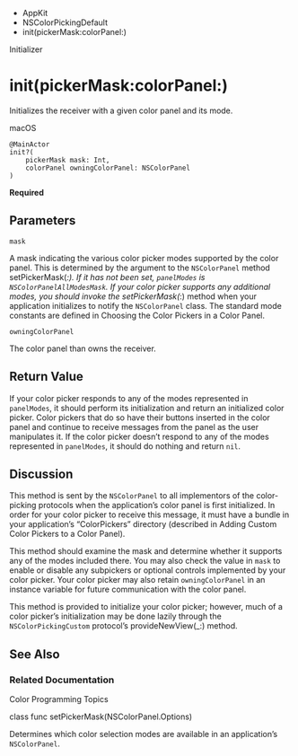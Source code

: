

- AppKit
- NSColorPickingDefault
-  init(pickerMask:colorPanel:) 

Initializer

# init(pickerMask:colorPanel:)

Initializes the receiver with a given color panel and its mode.

macOS

``` source
@MainActor
init?(
    pickerMask mask: Int,
    colorPanel owningColorPanel: NSColorPanel
)
```

**Required**

## Parameters 

`mask`  

A mask indicating the various color picker modes supported by the color panel. This is determined by the argument to the `NSColorPanel` method setPickerMask(_:). If it has not been set, `panelModes` is `NSColorPanelAllModesMask`. If your color picker supports any additional modes, you should invoke the setPickerMask(_:) method when your application initializes to notify the `NSColorPanel` class. The standard mode constants are defined in Choosing the Color Pickers in a Color Panel.

`owningColorPanel`  

The color panel than owns the receiver.

## Return Value

If your color picker responds to any of the modes represented in `panelModes`, it should perform its initialization and return an initialized color picker. Color pickers that do so have their buttons inserted in the color panel and continue to receive messages from the panel as the user manipulates it. If the color picker doesn’t respond to any of the modes represented in `panelModes`, it should do nothing and return `nil`.

## Discussion

This method is sent by the `NSColorPanel` to all implementors of the color-picking protocols when the application’s color panel is first initialized. In order for your color picker to receive this message, it must have a bundle in your application’s “ColorPickers” directory (described in Adding Custom Color Pickers to a Color Panel).

This method should examine the mask and determine whether it supports any of the modes included there. You may also check the value in `mask` to enable or disable any subpickers or optional controls implemented by your color picker. Your color picker may also retain `owningColorPanel` in an instance variable for future communication with the color panel.

This method is provided to initialize your color picker; however, much of a color picker’s initialization may be done lazily through the `NSColorPickingCustom` protocol’s provideNewView(_:) method.

## See Also

### Related Documentation

Color Programming Topics

class func setPickerMask(NSColorPanel.Options)

Determines which color selection modes are available in an application’s `NSColorPanel`.

